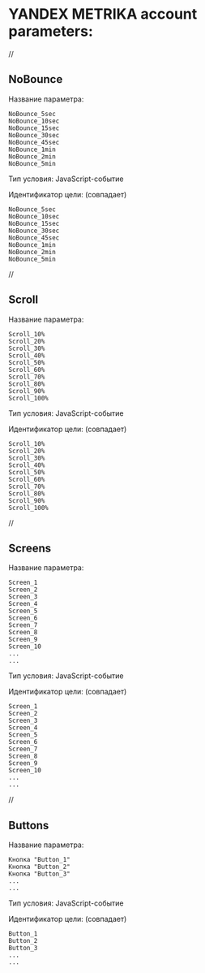 # YANDEX METRIKA account parameters:

//

## NoBounce

Название параметра:

```
NoBounce_5sec
NoBounce_10sec
NoBounce_15sec
NoBounce_30sec
NoBounce_45sec
NoBounce_1min
NoBounce_2min
NoBounce_5min
```

Тип условия: JavaScript-событие

Идентификатор цели: (совпадает)

```
NoBounce_5sec
NoBounce_10sec
NoBounce_15sec
NoBounce_30sec
NoBounce_45sec
NoBounce_1min
NoBounce_2min
NoBounce_5min
```

//

## Scroll

Название параметра:

```
Scroll_10%
Scroll_20%
Scroll_30%
Scroll_40%
Scroll_50%
Scroll_60%
Scroll_70%
Scroll_80%
Scroll_90%
Scroll_100%
```

Тип условия: JavaScript-событие

Идентификатор цели: (совпадает)

```
Scroll_10%
Scroll_20%
Scroll_30%
Scroll_40%
Scroll_50%
Scroll_60%
Scroll_70%
Scroll_80%
Scroll_90%
Scroll_100%
```

//

## Screens

Название параметра:

```
Screen_1
Screen_2
Screen_3
Screen_4
Screen_5
Screen_6
Screen_7
Screen_8
Screen_9
Screen_10
...
...
```

Тип условия: JavaScript-событие

Идентификатор цели: (совпадает)

```
Screen_1
Screen_2
Screen_3
Screen_4
Screen_5
Screen_6
Screen_7
Screen_8
Screen_9
Screen_10
...
...
```

//

## Buttons

Название параметра:

```
Кнопка "Button_1"
Кнопка "Button_2"
Кнопка "Button_3"
...
...
```

Тип условия: JavaScript-событие

Идентификатор цели: (совпадает)

```
Button_1
Button_2
Button_3
...
...
```
